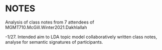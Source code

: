 # NOTES
Analysis of class notes from 7 attendees of MGMT710.McGill.Winter2021.Dakhlallah

-1/27. Intended aim to LDA topic model collaboratively written class notes, analyse for semantic signatures of participants.
